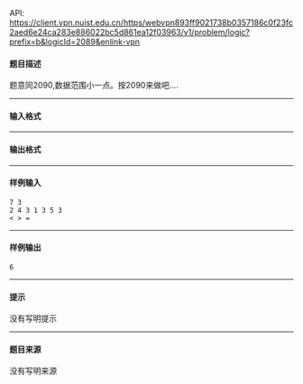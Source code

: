 API: https://client.vpn.nuist.edu.cn/https/webvpn893ff9021738b0357186c0f23fc2aed6e24ca283e886022bc5d861ea12f03963/v1/problem/logic?prefix=b&logicId=2089&enlink-vpn

#### 题目描述

题意同2090,数据范围小一点。按2090来做吧....

---

#### 输入格式

---

#### 输出格式

---

#### 样例输入
```
7 3
2 4 3 1 3 5 3
< > =

```

---

#### 样例输出
```
6

```

---

#### 提示

没有写明提示

---

#### 题目来源

没有写明来源